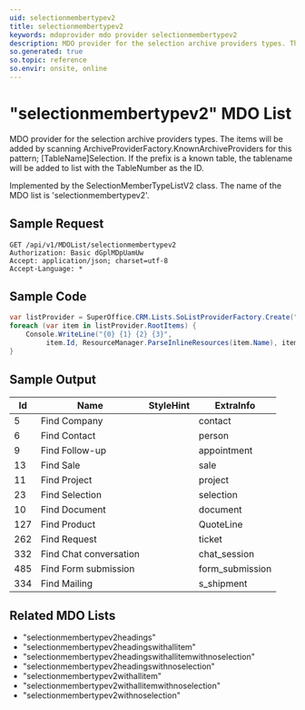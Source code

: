 ```yaml
---
uid: selectionmembertypev2
title: selectionmembertypev2
keywords: mdoprovider mdo provider selectionmembertypev2
description: MDO provider for the selection archive providers types. The items will be added by scanning ArchiveProviderFactory.KnownArchiveProviders for this pattern; [TableName]Selection. If the prefix is a known table, the tablename will be added to list with the TableNumber as the ID.
so.generated: true
so.topic: reference
so.envir: onsite, online
---
```


# "selectionmembertypev2" MDO List
MDO provider for the selection archive providers types.
The items will be added by scanning ArchiveProviderFactory.KnownArchiveProviders for this pattern;
[TableName]Selection. If the prefix is a known table, the tablename will be added to list with the
TableNumber as the ID.



Implemented by the <see cref="T:SuperOffice.CRM.Lists.SelectionMemberTypeListV2">SelectionMemberTypeListV2</see> class.
The name of the MDO list is 'selectionmembertypev2'.




## Sample Request

```http!
GET /api/v1/MDOList/selectionmembertypev2
Authorization: Basic dGplMDpUamUw
Accept: application/json; charset=utf-8
Accept-Language: *

```

## Sample Code
```cs
var listProvider = SuperOffice.CRM.Lists.SoListProviderFactory.Create("selectionmembertypev2", forceFlatList: true);
foreach (var item in listProvider.RootItems) {
    Console.WriteLine("{0} {1} {2} {3}", 
         item.Id, ResourceManager.ParseInlineResources(item.Name), item.StyleHint, item.ExtraInfo);
}
```

## Sample Output

|Id   | Name  |StyleHint|ExtraInfo |
| --- | ----- | ------- | -------- |
|5|Find Company||contact|
|6|Find Contact||person|
|9|Find Follow-up||appointment|
|13|Find Sale||sale|
|11|Find Project||project|
|23|Find Selection||selection|
|10|Find Document||document|
|127|Find Product||QuoteLine|
|262|Find Request||ticket|
|332|Find Chat conversation||chat_session|
|485|Find Form submission||form_submission|
|334|Find Mailing||s_shipment|


## Related MDO Lists

* "selectionmembertypev2headings"
* "selectionmembertypev2headingswithallitem"
* "selectionmembertypev2headingswithallitemwithnoselection"
* "selectionmembertypev2headingswithnoselection"
* "selectionmembertypev2withallitem"
* "selectionmembertypev2withallitemwithnoselection"
* "selectionmembertypev2withnoselection"
